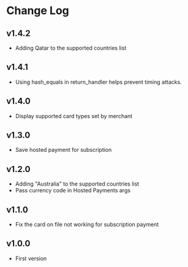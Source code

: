# Change Log

## v1.4.2
- Adding Qatar to the supported countries list

## v1.4.1
- Using hash_equals in return_handler helps prevent timing attacks.

## v1.4.0
- Display supported card types set by merchant

## v1.3.0
- Save hosted payment for subscription

## v1.2.0
- Adding "Australia" to the supported countries list
- Pass currency code in Hosted Payments args


## v1.1.0
- Fix the card on file not working for subscription payment

## v1.0.0
- First version